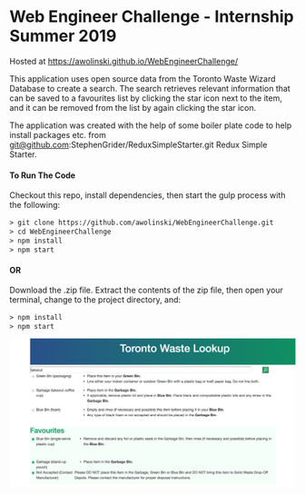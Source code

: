 # Web Engineer Challenge - Internship Summer 2019

Hosted at https://awolinski.github.io/WebEngineerChallenge/

This application uses open source data from the Toronto Waste Wizard Database to create a search. The search retrieves relevant information that can be saved to a favourites list by clicking the star icon next to the item, and it can be removed from the list by again clicking the star icon. 

The application was created with the help of some boiler plate code to help install packages etc. from git@github.com:StephenGrider/ReduxSimpleStarter.git Redux Simple Starter.

#### To Run The Code
Checkout this repo, install dependencies, then start the gulp process with the following:

```
> git clone https://github.com/awolinski/WebEngineerChallenge.git
> cd WebEngineerChallenge
> npm install
> npm start
```

#### OR 
Download the .zip file.  Extract the contents of the zip file, then open your terminal, change to the project directory, and:

```
> npm install
> npm start
```

![Alt text](AppInAction.png?raw=true "AppInAction.png")
